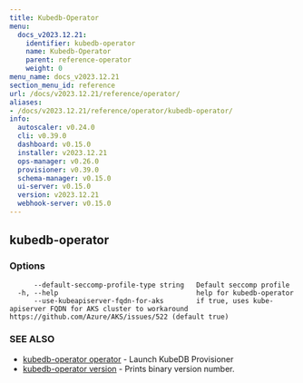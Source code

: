 ```yaml
---
title: Kubedb-Operator
menu:
  docs_v2023.12.21:
    identifier: kubedb-operator
    name: Kubedb-Operator
    parent: reference-operator
    weight: 0
menu_name: docs_v2023.12.21
section_menu_id: reference
url: /docs/v2023.12.21/reference/operator/
aliases:
- /docs/v2023.12.21/reference/operator/kubedb-operator/
info:
  autoscaler: v0.24.0
  cli: v0.39.0
  dashboard: v0.15.0
  installer: v2023.12.21
  ops-manager: v0.26.0
  provisioner: v0.39.0
  schema-manager: v0.15.0
  ui-server: v0.15.0
  version: v2023.12.21
  webhook-server: v0.15.0
---
```


## kubedb-operator



### Options

```
      --default-seccomp-profile-type string   Default seccomp profile
  -h, --help                                  help for kubedb-operator
      --use-kubeapiserver-fqdn-for-aks        if true, uses kube-apiserver FQDN for AKS cluster to workaround https://github.com/Azure/AKS/issues/522 (default true)
```

### SEE ALSO

* [kubedb-operator operator](/docs/v2023.12.21/reference/operator/kubedb-operator_operator)	 - Launch KubeDB Provisioner
* [kubedb-operator version](/docs/v2023.12.21/reference/operator/kubedb-operator_version)	 - Prints binary version number.

